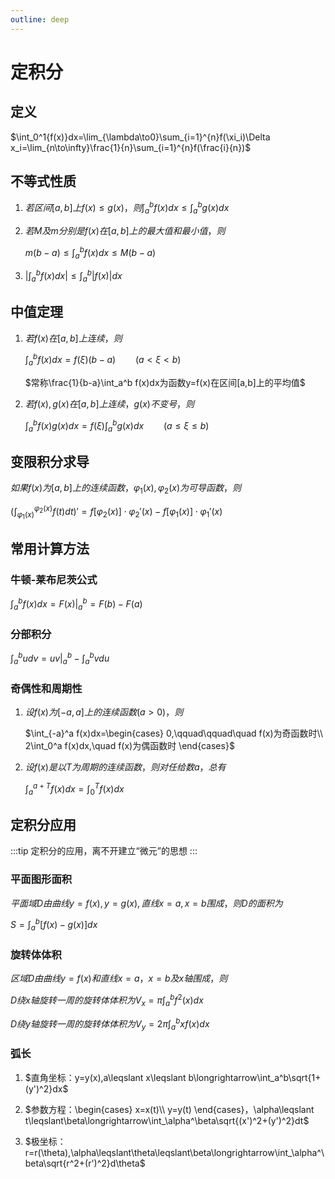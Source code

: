 ```yaml
---
outline: deep
---
```

# 定积分

## 定义
$\int_0^1{f(x)}dx=\lim_{\lambda\to0}\sum_{i=1}^{n}f(\xi_i)\Delta x_i=\lim_{n\to\infty}\frac{1}{n}\sum_{i=1}^{n}f(\frac{i}{n})$

## 不等式性质

1. $若区间[a,b]上f(x)\leqslant g(x)，则\int_a^b f(x)dx\leqslant \int_a^b g(x)dx$
   
2. $若M及m分别是f(x)在[a,b]上的最大值和最小值，则$
   
   $m(b-a)\leqslant\int_a^b f(x)dx\leqslant M(b-a)$

3. $|\int_a^b f(x)dx|\leqslant\int_a^b|f(x)|dx$

## 中值定理
1. $若f(x)在[a,b]上连续，则$
   
   $\int_a^b f(x)dx=f(\xi)(b-a)\qquad(a<\xi<b)$

   $常称\frac{1}{b-a}\int_a^b f(x)dx为函数y=f(x)在区间[a,b]上的平均值$

2. $若f(x),g(x)在[a,b]上连续，g(x)不变号，则$
   
   $\int_a^b f(x)g(x)dx=f(\xi)\int_a^b g(x)dx\qquad(a\leqslant \xi\leqslant b)$

## 变限积分求导
$如果f(x)为[a,b]上的连续函数，\varphi_1(x),\varphi_2(x)为可导函数，则$

$(\int_{\varphi_1(x)}^{\varphi_2(x)}f(t)dt)'=f[\varphi_2(x)]\cdot\varphi_2'(x)-f[\varphi_1(x)]\cdot\varphi_1'(x)$

## 常用计算方法
### 牛顿-莱布尼茨公式
$\int_a^b f(x)dx=F(x)|_a^b=F(b)-F(a)$

### 分部积分
$\int_a^b udv=uv|_a^b-\int_a^b vdu$

### 奇偶性和周期性
1. $设f(x)为[-a,a]上的连续函数(a>0)，则$
   
   $\int_{-a}^a f(x)dx=\begin{cases}
    0,\qquad\qquad\quad f(x)为奇函数时\\
    2\int_0^a f(x)dx,\quad f(x)为偶函数时
   \end{cases}$

2. $设f(x)是以T为周期的连续函数，则对任给数a，总有$
   
   $\int_a^{a+T}f(x)dx=\int_0^T f(x)dx$

## 定积分应用
:::tip 
定积分的应用，离不开建立“微元”的思想
:::
### 平面图形面积
$平面域D由曲线y=f(x),y=g(x),直线x=a,x=b围成，则D的面积为$

$S=\int_a^b[f(x)-g(x)]dx$

### 旋转体体积
$区域D由曲线y=f(x)和直线x=a，x=b及x轴围成，则$

$D绕x轴旋转一周的旋转体体积为 V_x=\pi\int_a^b f^2(x)dx$

$D绕y轴旋转一周的旋转体体积为 V_y=2\pi\int_a^b xf(x)dx$

### 弧长
1. $直角坐标：y=y(x),a\leqslant x\leqslant b\longrightarrow\int_a^b\sqrt{1+(y')^2}dx$
   
2. $参数方程：\begin{cases}
  x=x(t)\\
  y=y(t)
\end{cases}，\alpha\leqslant t\leqslant\beta\longrightarrow\int_\alpha^\beta\sqrt{(x')^2+(y')^2}dt$

1. $极坐标：r=r(\theta),\alpha\leqslant\theta\leqslant\beta\longrightarrow\int_\alpha^\beta\sqrt{r^2+(r')^2}d\theta$